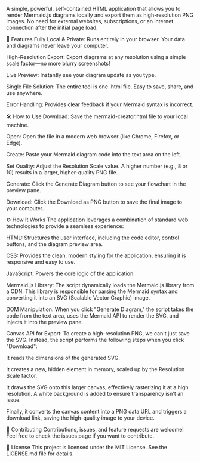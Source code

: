 A simple, powerful, self-contained HTML application that allows you to render Mermaid.js diagrams locally and export them as high-resolution PNG images. No need for external websites, subscriptions, or an internet connection after the initial page load.

🚀 Features
Fully Local & Private: Runs entirely in your browser. Your data and diagrams never leave your computer.

High-Resolution Export: Export diagrams at any resolution using a simple scale factor—no more blurry screenshots!

Live Preview: Instantly see your diagram update as you type.

Single File Solution: The entire tool is one .html file. Easy to save, share, and use anywhere.

Error Handling: Provides clear feedback if your Mermaid syntax is incorrect.

🛠️ How to Use
Download: Save the mermaid-creator.html file to your local machine.

Open: Open the file in a modern web browser (like Chrome, Firefox, or Edge).

Create: Paste your Mermaid diagram code into the text area on the left.

Set Quality: Adjust the Resolution Scale value. A higher number (e.g., 8 or 10) results in a larger, higher-quality PNG file.

Generate: Click the Generate Diagram button to see your flowchart in the preview pane.

Download: Click the Download as PNG button to save the final image to your computer.

⚙️ How It Works
The application leverages a combination of standard web technologies to provide a seamless experience:

HTML: Structures the user interface, including the code editor, control buttons, and the diagram preview area.

CSS: Provides the clean, modern styling for the application, ensuring it is responsive and easy to use.

JavaScript: Powers the core logic of the application.

Mermaid.js Library: The script dynamically loads the Mermaid.js library from a CDN. This library is responsible for parsing the Mermaid syntax and converting it into an SVG (Scalable Vector Graphic) image.

DOM Manipulation: When you click "Generate Diagram," the script takes the code from the text area, uses the Mermaid API to render the SVG, and injects it into the preview pane.

Canvas API for Export: To create a high-resolution PNG, we can't just save the SVG. Instead, the script performs the following steps when you click "Download":

It reads the dimensions of the generated SVG.

It creates a new, hidden <canvas> element in memory, scaled up by the Resolution Scale factor.

It draws the SVG onto this larger canvas, effectively rasterizing it at a high resolution. A white background is added to ensure transparency isn't an issue.

Finally, it converts the canvas content into a PNG data URL and triggers a download link, saving the high-quality image to your device.

🤝 Contributing
Contributions, issues, and feature requests are welcome! Feel free to check the issues page if you want to contribute.

📄 License
This project is licensed under the MIT License. See the LICENSE.md file for details.
